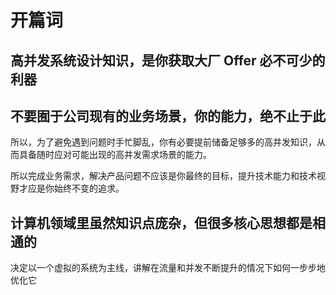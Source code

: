 # 开篇词

## 高并发系统设计知识，是你获取大厂 Offer 必不可少的利器

## 不要囿于公司现有的业务场景，你的能力，绝不止于此

所以，为了避免遇到问题时手忙脚乱，你有必要提前储备足够多的高并发知识，从而具备随时应对可能出现的高并发需求场景的能力。

所以完成业务需求，解决产品问题不应该是你最终的目标，提升技术能力和技术视野才应是你始终不变的追求。

## 计算机领域里虽然知识点庞杂，但很多核心思想都是相通的

决定以一个虚拟的系统为主线，讲解在流量和并发不断提升的情况下如何一步步地优化它

